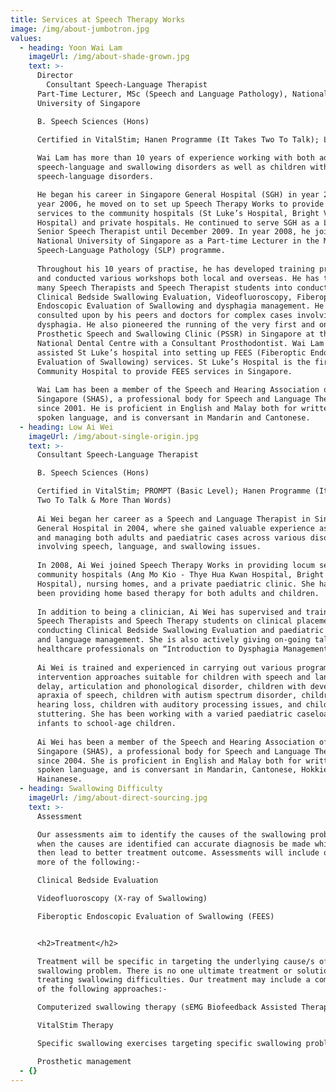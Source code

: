 ```yaml
---
title: Services at Speech Therapy Works
image: /img/about-jumbotron.jpg
values:
  - heading: Yoon Wai Lam
    imageUrl: /img/about-shade-grown.jpg
    text: >-
      Director
        Consultant Speech-Language Therapist
      Part-Time Lecturer, MSc (Speech and Language Pathology), National
      University of Singapore

      B. Speech Sciences (Hons)

      Certified in VitalStim; Hanen Programme (It Takes Two To Talk); LSVT
        
      Wai Lam has more than 10 years of experience working with both adults with
      speech-language and swallowing disorders as well as children with
      speech-language disorders.

      He began his career in Singapore General Hospital (SGH) in year 2001. In
      year 2006, he moved on to set up Speech Therapy Works to provide locum
      services to the community hospitals (St Luke’s Hospital, Bright Vision
      Hospital) and private hospitals. He continued to serve SGH as a Locum
      Senior Speech Therapist until December 2009. In year 2008, he joined
      National University of Singapore as a Part-time Lecturer in the Masters in
      Speech-Language Pathology (SLP) programme.
       
      Throughout his 10 years of practise, he has developed training programmes
      and conducted various workshops both local and overseas. He has trained
      many Speech Therapists and Speech Therapist students into conducting
      Clinical Bedside Swallowing Evaluation, Videofluoroscopy, Fiberoptic
      Endoscopic Evaluation of Swallowing and dysphagia management. He is often
      consulted upon by his peers and doctors for complex cases involving
      dysphagia. He also pioneered the running of the very first and only
      Prosthetic Speech and Swallowing Clinic (PSSR) in Singapore at the
      National Dental Centre with a Consultant Prosthodontist. Wai Lam has
      assisted St Luke’s hospital into setting up FEES (Fiberoptic Endoscopic
      Evaluation of Swallowing) services. St Luke’s Hospital is the first
      Community Hospital to provide FEES services in Singapore.
       
      Wai Lam has been a member of the Speech and Hearing Association of
      Singapore (SHAS), a professional body for Speech and Language Therapists,
      since 2001. He is proficient in English and Malay both for written and
      spoken language, and is conversant in Mandarin and Cantonese.
  - heading: Low Ai Wei
    imageUrl: /img/about-single-origin.jpg
    text: >-
      Consultant Speech-Language Therapist

      B. Speech Sciences (Hons)

      Certified in VitalStim; PROMPT (Basic Level); Hanen Programme (It Takes
      Two To Talk & More Than Words)
       
      Ai Wei began her career as a Speech and Language Therapist in Singapore
      General Hospital in 2004, where she gained valuable experience assessing
      and managing both adults and paediatric cases across various disorders
      involving speech, language, and swallowing issues.
       
      In 2008, Ai Wei joined Speech Therapy Works in providing locum services to
      community hospitals (Ang Mo Kio - Thye Hua Kwan Hospital, Bright Vision
      Hospital), nursing homes, and a private paediatric clinic. She has also
      been providing home based therapy for both adults and children.
       
      In addition to being a clinician, Ai Wei has supervised and trained junior
      Speech Therapists and Speech Therapy students on clinical placements in
      conducting Clinical Bedside Swallowing Evaluation and paediatric speech
      and language management. She is also actively giving on-going talks to
      healthcare professionals on “Introduction to Dysphagia Management”.
       
      Ai Wei is trained and experienced in carrying out various programs and
      intervention approaches suitable for children with speech and language
      delay, articulation and phonological disorder, children with developmental
      apraxia of speech, children with autism spectrum disorder, children with
      hearing loss, children with auditory processing issues, and childhood
      stuttering. She has been working with a varied paediatric caseload from
      infants to school-age children.
       
      Ai Wei has been a member of the Speech and Hearing Association of
      Singapore (SHAS), a professional body for Speech and Language Therapists,
      since 2004. She is proficient in English and Malay both for written and
      spoken language, and is conversant in Mandarin, Cantonese, Hokkien, and
      Hainanese.
  - heading: Swallowing Difficulty
    imageUrl: /img/about-direct-sourcing.jpg
    text: >-
      Assessment

      Our assessments aim to identify the causes of the swallowing problem. Only
      when the causes are identified can accurate diagnosis be made which will
      then lead to better treatment outcome. Assessments will include one or
      more of the following:-

      Clinical Bedside Evaluation

      Videofluoroscopy (X-ray of Swallowing)

      Fiberoptic Endoscopic Evaluation of Swallowing (FEES)


      <h2>Treatment</h2>

      Treatment will be specific in targeting the underlying cause/s of the
      swallowing problem. There is no one ultimate treatment or solution in
      treating swallowing difficulties. Our treatment may include a combination
      of the following approaches:-

      Computerized swallowing therapy (sEMG Biofeedback Assisted Therapy)

      VitalStim Therapy

      Specific swallowing exercises targeting specific swallowing problems

      Prosthetic management
  - {}
---
```


